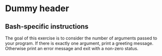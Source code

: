 # Dummy header

## Bash-specific instructions

The goal of this exercise is to consider the number of arguments passed to your program.
If there is exactly one argument, print a greeting message.
Otherwise print an error message and exit with a non-zero status.
